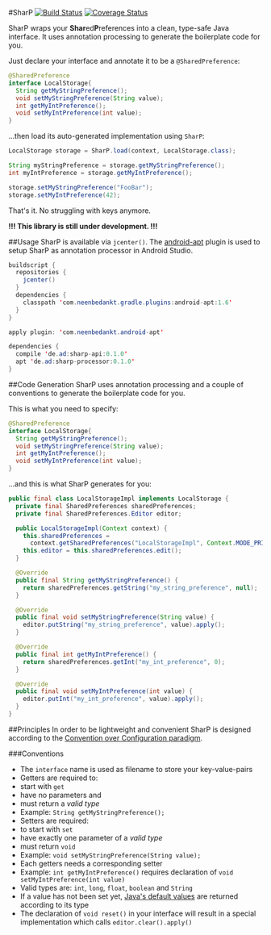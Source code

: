 #SharP [![Build Status](https://travis-ci.org/a11n/sharp.svg?branch=master)](https://travis-ci.org/a11n/sharp) [![Coverage Status](https://coveralls.io/repos/a11n/sharp/badge.svg?branch=master&service=github)](https://coveralls.io/github/a11n/sharp?branch=master)

SharP wraps your **Shar**ed**P**references into a clean, type-safe Java interface. It uses annotation processing to generate the boilerplate code for you.

Just declare your interface and annotate it to be a `@SharedPreference`:
```java
@SharedPreference
interface LocalStorage{
  String getMyStringPreference();
  void setMyStringPreference(String value);
  int getMyIntPreference();
  void setMyIntPreference(int value);
}
```

...then load its auto-generated implementation using `SharP`:

```java
LocalStorage storage = SharP.load(context, LocalStorage.class);

String myStringPreference = storage.getMyStringPreference();
int myIntPreference = storage.getMyIntPreference();

storage.setMyStringPreference("FooBar");
storage.setMyIntPreference(42);
```
That's it. No struggling with keys anymore.

**!!! This library is still under development. !!!**

##Usage
SharP is available via `jcenter()`. The [android-apt](https://bitbucket.org/hvisser/android-apt) plugin is used to setup SharP as annotation processor in Android Studio.
```java
buildscript {
  repositories {
    jcenter()
  }
  dependencies {
    classpath 'com.neenbedankt.gradle.plugins:android-apt:1.6'
  }
}

apply plugin: 'com.neenbedankt.android-apt'

dependencies {
  compile 'de.ad:sharp-api:0.1.0'
  apt 'de.ad:sharp-processor:0.1.0'
}
```

##Code Generation
SharP uses annotation processing and a couple of conventions to generate the boilerplate code for you.

This is what you need to specify:

```java
@SharedPreference
interface LocalStorage{
  String getMyStringPreference();
  void setMyStringPreference(String value);
  int getMyIntPreference();
  void setMyIntPreference(int value);
}
```

...and this is what SharP generates for you:

```java
public final class LocalStorageImpl implements LocalStorage {
  private final SharedPreferences sharedPreferences;
  private final SharedPreferences.Editor editor;

  public LocalStorageImpl(Context context) {
    this.sharedPreferences =
      context.getSharedPreferences("LocalStorageImpl", Context.MODE_PRIVATE);
    this.editor = this.sharedPreferences.edit();
  }

  @Override
  public final String getMyStringPreference() {
    return sharedPreferences.getString("my_string_preference", null);
  }

  @Override
  public final void setMyStringPreference(String value) {
    editor.putString("my_string_preference", value).apply();
  }

  @Override
  public final int getMyIntPreference() {
    return sharedPreferences.getInt("my_int_preference", 0);
  }

  @Override
  public final void setMyIntPreference(int value) {
    editor.putInt("my_int_preference", value).apply();
  }
}
```

##Principles
In order to be lightweight and convenient SharP is designed according to the [Convention over Configuration paradigm](https://en.wikipedia.org/wiki/Convention_over_configuration).

###Conventions
* The `interface` name is used as filename to store your key-value-pairs
* Getters are required to:
 * start with `get`
 * have no parameters and
 * must return a *valid type*
 * Example: `String getMyStringPreference();`
* Setters are required:
 * to start with `set`
 * have exactly one parameter of a *valid type*
 * must return `void`
 * Example: `void setMyStringPreference(String value);`
* Each getters needs a corresponding setter
 * Example: `int getMyIntPreference()` requires declaration of `void setMyIntPreference(int value)`
* Valid types are: `int`, `long`, `float`, `boolean` and `String`
* If a value has not been set yet, [Java's default values](https://docs.oracle.com/javase/tutorial/java/nutsandbolts/datatypes.html) are returned according to its type
* The declaration of `void reset()` in your interface will result in a special implementation which calls `editor.clear().apply()`
